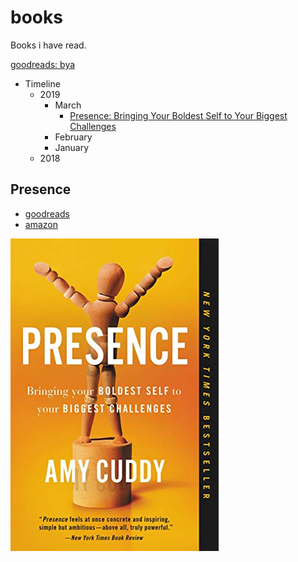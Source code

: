 # books
Books i have read.

[goodreads: bya](https://www.goodreads.com/user/show/5663794-bya)

<!-- TOC -->
- Timeline
  - 2019
    - March
      - [Presence: Bringing Your Boldest Self to Your Biggest Challenges](#presence)
    - February
    - January
  - 2018
<!-- /TOC -->

## Presence

- [goodreads](https://www.goodreads.com/book/show/35054415-presence)
- [amazon](https://www.amazon.com/gp/product/B0196KW67Y/ref=x_gr_w_bb?ie=UTF8&tag=x_gr_w_bb-20&linkCode=as2&camp=1789&creative=9325&creativeASIN=B0196KW67Y&SubscriptionId=1MGPYB6YW3HWK55XCGG2)

![presence](./images/presence.jpg)
